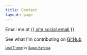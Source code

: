 ```yaml
---
title: Contact
layout: page
---
```


Email me at 
<a target="_blank" href="mailto: {{ site.social.email }}">
{{ site.social.email }}
</a>

See what I'm contributing on 
<a target="_blank" href="https://github.com/{{ site.social.github }}">
GitHub
</a>

<sub><sub>
[Leaf Theme](https://github.com/SupunKavinda/jekyll-theme-leaf) by [Supun Kavinda](https://twitter.com/_SupunKavinda).
</sub></sub>
